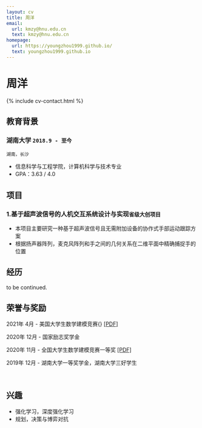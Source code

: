 ```yaml
---
layout: cv
title: 周洋
email:
  url: kmzy@hnu.edu.cn
  text: kmzy@hnu.edu.cn
homepage:
  url: https://youngzhou1999.github.io/
  text: youngzhou1999.github.io
---
```


# 周洋

<!--
include contact information from the front matter
Supported arguments:
    - homepage: url, text
        - phone
        - email
-->

{% include cv-contact.html %}

## 教育背景

### **湖南大学** `2018.9 - 至今`

```
湖南，长沙
```

- 信息科学与工程学院，计算机科学与技术专业
- GPA：3.63 / 4.0​

## 项目

###  1.基于超声波信号的人机交互系统设计与实现`省级大创项目`

- 本项目主要研究一种基于超声波信号且无需附加设备的协作式手部运动跟踪方案
- 根据扬声器阵列，麦克风阵列和手之间的几何关系在二维平面中精确捕捉手的位置

## 经历

to be continued.

## 荣誉与奖励

2021年 4月 - 美国大学生数学建模竞赛{} [[PDF]](https://youngzhou1999.github.io/pdfs/2108926.pdf)

2020年 12月 - 国家励志奖学金

2020年 11月 - 全国大学生数学建模竞赛一等奖 [[PDF]](https://youngzhou1999.github.io/pdfs/B202018005030.pdf)

2019年 12月 - 湖南大学一等奖学金，湖南大学三好学生

<br>


## 兴趣

- 强化学习，深度强化学习
- 规划，决策与博弈对抗

<!-- ### Footer

Last updated: January 2021 -->
